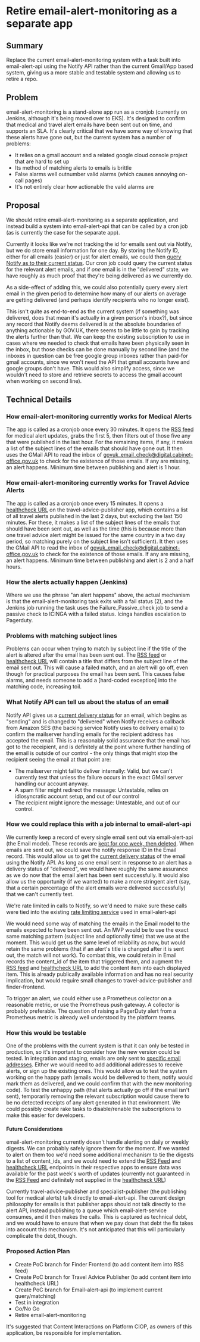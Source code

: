 # Retire email-alert-monitoring as a separate app

## Summary

Replace the current email-alert-monitoring system with a task built into email-alert-api using the Notify API rather than the current Gmail/App based system, giving us a more stable and testable system and allowing us to retire a repo.

## Problem

email-alert-monitoring is a stand-alone app run as a cronjob (currently on Jenkins, although it's being moved over to EKS). It's designed to confirm that medical and travel alert emails have been sent out on time, and supports an SLA. It's clearly critical that we have some way of knowing that these alerts have gone out, but the current system has a number of problems:

- It relies on a gmail account and a related google cloud console project that are hard to set up
- Its method of matching alerts to emails is brittle
- False alarms well outnumber valid alarms (which causes annoying on-call pages)
- It's not entirely clear how actionable the valid alarms are

## Proposal

We should retire email-alert-monitoring as a separate application, and instead build a system into email-alert-api that can be called by a cron job (as is currently the case for the separate app).

Currently it looks like we're not tracking the id for emails sent out via Notify, but we do store email information for one day. By storing the Notify ID, either for all emails (easier) or just for alert emails, we could then [query Notify as to their current status]. Our cron job could query the current status for the relevant alert emails, and if _one_ email is in the "delivered" state, we have roughly as much proof that they're being delivered as we currently do.

As a side-effect of adding this, we could also potentially query every alert email in the given period to determine how many of our alerts on average are getting delivered (and perhaps identify recipients who no longer exist).

This isn't quite as end-to-end as the current system (if something was delivered, does that mean it's actually in a given person's inbox?), but since any record that Notify deems delivered is at the absolute boundaries of anything actionable by GOV.UK, there seems to be little to gain by tracking the alerts further than that. We can keep the existing subscription to use in cases where we needed to check that emails have been physically seen in the inbox, but those checks can be done manually by second line (and the inboxes in question can be free google group inboxes rather than paid-for gmail accounts, since we won't need the API that gmail accounts have and google groups don't have. This would also simplify access, since we wouldn't need to store and retrieve secrets to access the gmail account when working on second line).

[query notify as to their current status]: https://docs.notifications.service.gov.uk/ruby.html#get-the-status-of-one-message

## Technical Details

### How email-alert-monitoring currently works for Medical Alerts

The app is called as a cronjob once every 30 minutes. It opens the [RSS feed] for medical alert updates, grabs the first 5, then filters out of those five any that were published in the last hour. For the remaining items, if any, it makes a list of the subject lines of the emails that should have gone out. It then uses the GMail API to read the inbox of govuk_email_check@digital.cabinet-office.gov.uk to check for the existence of those emails. If any are missing, an alert happens. Minimum time between publishing and alert is 1 hour.

[RSS feed]: https://www.gov.uk/drug-device-alerts.atom

### How email-alert-monitoring currently works for Travel Advice Alerts

The app is called as a cronjob once every 15 minutes. It opens a [healthcheck URL] on the travel-advice-publisher app, which contains a list of all travel alerts published in the last 2 days, but excluding the last 150 minutes. For these, it makes a list of the subject lines of the emails that should have been sent out, as well as the time (this is because more than one travel advice alert might be issued for the same country in a two day period, so matching purely on the subject line isn't sufficient). It then uses the GMail API to read the inbox of govuk_email_check@digital.cabinet-office.gov.uk to check for the existence of those emails. If any are missing, an alert happens. Minimum time between publishing and alert is 2 and a half hours.

[healthcheck URL]: https://travel-advice-publisher.publishing.service.gov.uk/healthcheck/recently-published-editions

### How the alerts actually happen (Jenkins)

Where we use the phrase "an alert happens" above, the actual mechanism is that the email-alert-monitoring task exits with a fail status (2), and the Jenkins job running the task uses the Failure_Passive_check job to send a passive check to ICINGA with a failed status. Icinga handles escalation to Pagerduty.

### Problems with matching subject lines

Problems can occur when trying to match by subject line if the title of the alert is altered after the email has been sent out. The [RSS feed] or [healthcheck URL] will contain a title that differs from the subject line of the email sent out. This will cause a failed match, and an alert will go off, even though for practical purposes the email has been sent. This causes false alarms, and needs someone to add a [hard-coded exception] into the matching code, increasing toil.

[hard-coded execption]: https://github.com/alphagov/email-alert-monitoring/blob/79a865dcd8be07447735ae8ae99b78002241504a/lib/email_verifier.rb#L8-L36

### What Notify API can tell us about the status of an email

Notify API gives us a [current delivery status] for an email, which begins as "sending" and is changed to "delivered" when Notify receives a callback from Amazon SES (the backing service Notify uses to delivery emails) to confirm the mailserver handling emails for the recipient address has accepted the email. This is a reasonably solid assurance that the email has got to the receipient, and is definitely at the point where further handling of the email is outside of our control - the only things that might stop the recipient seeing the email at that point are:
- The mailserver might fail to deliver internally: Valid, but we can't currently test that unless the failure occurs in the exact GMail server handling our account anyway.
- A spam filter might redirect the message: Untestable, relies on idiosyncratic account setup, and out of our control
- The recipient might ignore the message: Untestable, and out of our control.

### How we could replace this with a job internal to email-alert-api

We currently keep a record of every single email sent out via email-alert-api (the Email model). These records are [kept for one week, then deleted]. When emails are sent out, we could save the notify response ID in the Email record. This would allow us to get the [current delivery status] of the email using the Notify API. As long as one email sent in response to an alert has a delivery status of "delivered", we would have roughly the same assurance as we do now that the email alert has been sent successfully. It would also allow us the opportunity (if we wanted) to make a more stringent alert (say, that a certain percentage of the alert emails were delivered successfully) that we can't currently test.

We're rate limited in calls to Notify, so we'd need to make sure these calls were tied into the existing [rate limiting service] used in email-alert-api

We would need some way of matching the emails in the Email model to the emails expected to have been sent out. An MVP would be to use the exact same matching pattern (subject line and optionally time) that we use at the moment. This would get us the same level of reliability as now, but would retain the same problems (that if an alert's title is changed after it is sent out, the match will not work). To combat this, we could retain in Email records the content_id of the item that triggered them, and augment the [RSS feed] and [healthcheck URL] to add the content item into each displayed item. This is already publically available information and has no real security implication, but would require small changes to travel-advice-publisher and finder-frontend.

To trigger an alert, we could either use a Prometheus collector on a reasonable metric, or use the Prometheus push gateway. A collector is probably preferable. The question of raising a PagerDuty alert from a Prometheus metric is already well understood by the platform teams.

### How this would be testable

One of the problems with the current system is that it can only be tested in production, so it's important to consider how the new version could be tested. In integration and staging, emails are only sent to [specific email addresses]. Either we would need to add additional addresses to receive alerts, or sign up the existing ones. This would allow us to test the system working on the happy path (emails would be delivered to them, notify would mark them as delivered, and we could confirm that with the new monitoring code). To test the unhappy path (that alerts actually go off if the email isn't sent), temporarily removing the relevant subscription would cause there to be no detected receipts of any alert generated in that environment. We could possibly create rake tasks to disable/renable the subscriptions to make this easier for developers.

[specific email addresses]: https://docs.publishing.service.gov.uk/repos/email-alert-api/receiving-emails-from-email-alert-api-in-integration-and-staging.html

#### Future Considerations

email-alert-monitoring currently doesn't handle alerting on daily or weekly digests. We can probably safely ignore them for the moment. If we wanted to alert on them too we'd need some additional mechanism to tie the digests to a list of content_ids, and we would need to extend the [RSS Feed] and [healthcheck URL] endpoints in their respective apps to ensure data was available for the past week's worth of updates (currently not guaranteed in the [RSS Feed] and definitely not supplied in the [healthcheck URL])

Currently travel-advice-publisher and specialist-publisher (the publishing tool for medical alerts) talk directly to email-alert-api. The current design philosophy for emails is that publisher apps should not talk directly to the alert API, instead publishing to a queue which email-alert-service consumes, and it then makes the calls. This is captured as technical debt, and we would have to ensure that when we pay down that debt the fix takes into account this mechanism. It's not anticipated that this will particularly complicate the debt, though.

[kept for one week, then deleted]: https://github.com/alphagov/email-alert-api/blob/main/app/workers/email_deletion_worker.rb#L5
[current delivery status]: https://docs.notifications.service.gov.uk/ruby.html#get-the-status-of-one-message
[rate limiting service]: https://rubygems.org/gems/ratelimit/versions/1.0.2?locale=en

### Proposed Action Plan

- Create PoC branch for Finder Frontend (to add content item into RSS feed)
- Create PoC branch for Travel Advice Publisher (to add content item into healthcheck URL)
- Create PoC branch for Email-alert-api (to implement current query/matching)
- Test in integration
- Go/No Go
- Retire email-alert-monitoring

It's suggested that Content Interactions on Platform CIOP, as owners of this application, be responsible for implementation.
